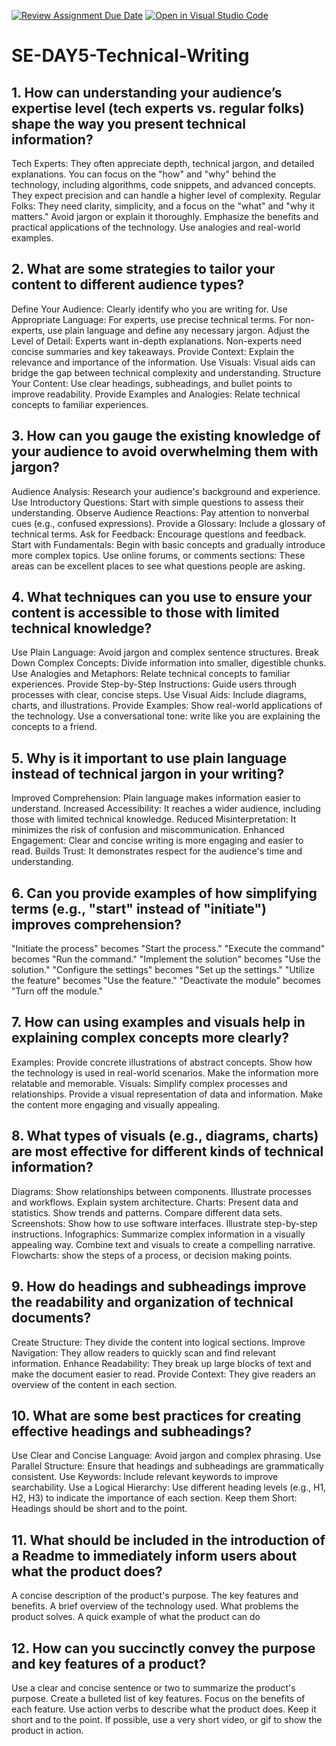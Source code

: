 [![Review Assignment Due Date](https://classroom.github.com/assets/deadline-readme-button-22041afd0340ce965d47ae6ef1cefeee28c7c493a6346c4f15d667ab976d596c.svg)](https://classroom.github.com/a/zsAR-pyY)
[![Open in Visual Studio Code](https://classroom.github.com/assets/open-in-vscode-2e0aaae1b6195c2367325f4f02e2d04e9abb55f0b24a779b69b11b9e10269abc.svg)](https://classroom.github.com/online_ide?assignment_repo_id=18438933&assignment_repo_type=AssignmentRepo)
# SE-DAY5-Technical-Writing
## 1. How can understanding your audience’s expertise level (tech experts vs. regular folks) shape the way you present technical information?
Tech Experts:
They often appreciate depth, technical jargon, and detailed explanations.
You can focus on the "how" and "why" behind the technology, including algorithms, code snippets, and advanced concepts.
They expect precision and can handle a higher level of complexity.
Regular Folks:
They need clarity, simplicity, and a focus on the "what" and "why it matters."
Avoid jargon or explain it thoroughly.
Emphasize the benefits and practical applications of the technology.
Use analogies and real-world examples.
## 2. What are some strategies to tailor your content to different audience types?
Define Your Audience: Clearly identify who you are writing for.
Use Appropriate Language:
For experts, use precise technical terms.
For non-experts, use plain language and define any necessary jargon.
Adjust the Level of Detail:
Experts want in-depth explanations.
Non-experts need concise summaries and key takeaways.
Provide Context: Explain the relevance and importance of the information.
Use Visuals: Visual aids can bridge the gap between technical complexity and understanding.
Structure Your Content: Use clear headings, subheadings, and bullet points to improve readability.
Provide Examples and Analogies: Relate technical concepts to familiar experiences.
## 3. How can you gauge the existing knowledge of your audience to avoid overwhelming them with jargon?
Audience Analysis: Research your audience's background and experience.
Use Introductory Questions: Start with simple questions to assess their understanding.
Observe Audience Reactions: Pay attention to nonverbal cues (e.g., confused expressions).
Provide a Glossary: Include a glossary of technical terms.
Ask for Feedback: Encourage questions and feedback.
Start with Fundamentals: Begin with basic concepts and gradually introduce more complex topics.
Use online forums, or comments sections: These areas can be excellent places to see what questions people are asking.
## 4. What techniques can you use to ensure your content is accessible to those with limited technical knowledge?
Use Plain Language: Avoid jargon and complex sentence structures.
Break Down Complex Concepts: Divide information into smaller, digestible chunks.
Use Analogies and Metaphors: Relate technical concepts to familiar experiences.
Provide Step-by-Step Instructions: Guide users through processes with clear, concise steps.
Use Visual Aids: Include diagrams, charts, and illustrations.
Provide Examples: Show real-world applications of the technology.
Use a conversational tone: write like you are explaining the concepts to a friend.
## 5. Why is it important to use plain language instead of technical jargon in your writing?
Improved Comprehension: Plain language makes information easier to understand.
Increased Accessibility: It reaches a wider audience, including those with limited technical knowledge.
Reduced Misinterpretation: It minimizes the risk of confusion and miscommunication.
Enhanced Engagement: Clear and concise writing is more engaging and easier to read.
Builds Trust: It demonstrates respect for the audience's time and understanding.
## 6. Can you provide examples of how simplifying terms (e.g., "start" instead of "initiate") improves comprehension?
"Initiate the process" becomes "Start the process."
"Execute the command" becomes "Run the command."
"Implement the solution" becomes "Use the solution."
"Configure the settings" becomes "Set up the settings."
"Utilize the feature" becomes "Use the feature."
"Deactivate the module" becomes "Turn off the module."
## 7. How can using examples and visuals help in explaining complex concepts more clearly?
Examples:
Provide concrete illustrations of abstract concepts.
Show how the technology is used in real-world scenarios.
Make the information more relatable and memorable.
Visuals:
Simplify complex processes and relationships.
Provide a visual representation of data and information.
Make the content more engaging and visually appealing.
## 8. What types of visuals (e.g., diagrams, charts) are most effective for different kinds of technical information?
Diagrams:
Show relationships between components.
Illustrate processes and workflows.
Explain system architecture.
Charts:
Present data and statistics.
Show trends and patterns.
Compare different data sets.
Screenshots:
Show how to use software interfaces.
Illustrate step-by-step instructions.
Infographics:
Summarize complex information in a visually appealing way.
Combine text and visuals to create a compelling narrative.
Flowcharts:
show the steps of a process, or decision making points.
## 9. How do headings and subheadings improve the readability and organization of technical documents?
Create Structure: They divide the content into logical sections.
Improve Navigation: They allow readers to quickly scan and find relevant information.
Enhance Readability: They break up large blocks of text and make the document easier to read.
Provide Context: They give readers an overview of the content in each section.
## 10. What are some best practices for creating effective headings and subheadings?
Use Clear and Concise Language: Avoid jargon and complex phrasing.
Use Parallel Structure: Ensure that headings and subheadings are grammatically consistent.
Use Keywords: Include relevant keywords to improve searchability.
Use a Logical Hierarchy: Use different heading levels (e.g., H1, H2, H3) to indicate the importance of each section.
Keep them Short: Headings should be short and to the point.
## 11. What should be included in the introduction of a Readme to immediately inform users about what the product does?
A concise description of the product's purpose.
The key features and benefits.
A brief overview of the technology used.
What problems the product solves.
A quick example of what the product can do
## 12. How can you succinctly convey the purpose and key features of a product?
Use a clear and concise sentence or two to summarize the product's purpose.
Create a bulleted list of key features.
Focus on the benefits of each feature.
Use action verbs to describe what the product does.
Keep it short and to the point.
If possible, use a very short video, or gif to show the product in action.
